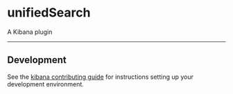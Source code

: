 # unifiedSearch

A Kibana plugin

---

## Development

See the [kibana contributing guide](https://github.com/elastic/kibana/blob/main/CONTRIBUTING.md) for instructions setting up your development environment.
